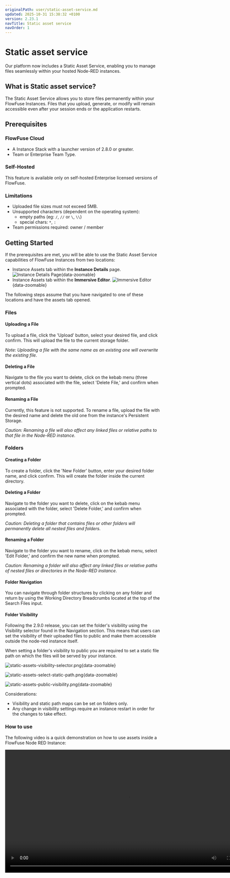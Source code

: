 ```yaml
---
originalPath: user/static-asset-service.md
updated: 2025-10-31 15:38:32 +0100
version: 2.23.1
navTitle: Static asset service
navOrder: 1
---
```


# Static asset service

Our platform now includes a Static Asset Service, enabling you to manage files seamlessly within your hosted Node-RED instances.

## What is Static asset service?

The Static Asset Service allows you to store files permanently within your FlowFuse Instances. Files that you upload, generate, or modify will remain accessible even after your session ends or the application restarts.

## Prerequisites

### FlowFuse Cloud

- A Instance Stack with a launcher version of 2.8.0 or greater.
- Team or Enterprise Team Type.

### Self-Hosted

This feature is available only on self-hosted Enterprise licensed versions of FlowFuse.

### Limitations

- Uploaded file sizes must not exceed 5MB.
- Unsupported characters (dependent on the operating system):
  - empty paths (eg: `/`, `//` or `\`, `\\`)
  - special chars: `*`, `:`
- Team permissions required: owner / member

## Getting Started

If the prerequisites are met, you will be able to use the Static Asset Service capabilities of FlowFuse Instances from two locations:

- Instance Assets tab within the **Instance Details** page.
  ![Instance Details Page](./images/assets-tab-instance.png){data-zoomable}
- Instance Assets tab within the **Immersive Editor**.
  ![Immersive Editor](./images/assets-tab-editor.png){data-zoomable}

The following steps assume that you have navigated to one of these locations and have the assets tab opened.

### Files

#### Uploading a File

To upload a file, click the 'Upload' button, select your desired file, and click confirm. This will upload the file to the current storage folder.

*Note: Uploading a file with the same name as an existing one will overwrite the existing file.*

#### Deleting a File

Navigate to the file you want to delete, click on the kebab menu (three vertical dots) associated with the file, select 'Delete File,' and confirm when prompted.

#### Renaming a File

Currently, this feature is not supported. To rename a file, upload the file with the desired name and delete the old one from the instance's Persistent Storage.

*Caution: Renaming a file will also affect any linked files or relative paths to that file in the Node-RED instance.*

### Folders

#### Creating a Folder

To create a folder, click the 'New Folder' button, enter your desired folder name, and click confirm. This will create the folder inside the current directory.

#### Deleting a Folder

Navigate to the folder you want to delete, click on the kebab menu associated with the folder, select 'Delete Folder,' and confirm when prompted.

*Caution: Deleting a folder that contains files or other folders will permanently delete all nested files and folders.*

#### Renaming a Folder

Navigate to the folder you want to rename, click on the kebab menu, select 'Edit Folder,' and confirm the new name when prompted.

*Caution: Renaming a folder will also affect any linked files or relative paths of nested files or directories in the Node-RED instance.*

#### Folder Navigation

You can navigate through folder structures by clicking on any folder and return by using the Working Directory Breadcrumbs located at the top of the Search Files input.

#### Folder Visibility

Following the 2.9.0 release, you can set the folder's visibility using the Visibility selector found in the Navigation section. 
This means that users can set the visibility of their uploaded files to public and make them accessible outside the node-red instance itself.

When setting a folder's visibility to public you are required to set a static file path on which the files will be served by your instance.

![static-assets-visibility-selector.png](images/static-assets-visibility-selector.png){data-zoomable}

![static-assets-select-static-path.png](images/static-assets-select-static-path.png){data-zoomable}

![static-assets-public-visibility.png](images/static-assets-public-visibility.png){data-zoomable}

Considerations:
- Visibility and static path maps can be set on folders only.
- Any change in visibility settings require an instance restart in order for the changes to take effect.

### How to use

The following video is a quick demonstration on how to use assets inside a FlowFuse Node RED Instance:

<video controls width="800">
  <source src="https://website-data.s3.eu-west-1.amazonaws.com/Assets+Service+Demo.mp4" type="video/mp4">
  Your browser does not support the video tag.
</video>
